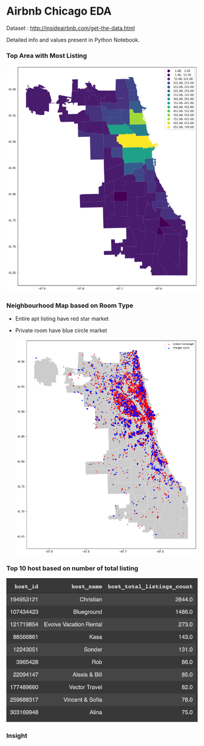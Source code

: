 # Airbnb Chicago EDA

Dataset : http://insideairbnb.com/get-the-data.html

Detailed info and values present in Python Notebook.

### Top Area with Most Listing

   ![Screenshot](https://github.com/9harshit/airbnb-chicago-eda/blob/main/top_area.png)
   
### Neighbourhood Map based on Room Type

- Entire apt listing have red star market
- Private room have blue circle market

   ![Screenshot](https://github.com/9harshit/airbnb-chicago-eda/blob/main/room_type.png)

### Top 10 host based on number of total listing

   ![Screenshot](https://github.com/9harshit/airbnb-chicago-eda/blob/main/top_host.png)

### Insight 
